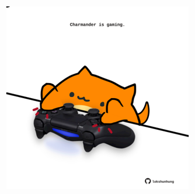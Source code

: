 <!-- built at 03/07/2025, 15:00:37 UTC -->
<p align="center">
  <img width="500" height="500" src="./ReadmeImage.svg">
</p>
